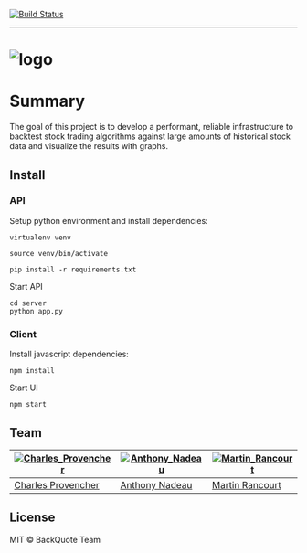 [![Build Status](https://travis-ci.org/BackQuote/backquote.svg?branch=master)](https://travis-ci.org/BackQuote/backquote)


---


# ![logo](https://avatars2.githubusercontent.com/u/25215892?v=3)

# Summary
The goal of this project is to develop a performant, reliable infrastructure to backtest stock trading algorithms against large amounts of historical stock data and visualize the results with graphs. 

## Install

### API

Setup python environment and install dependencies:

```
virtualenv venv

source venv/bin/activate

pip install -r requirements.txt
```

Start API
```
cd server
python app.py
```

### Client

Install javascript dependencies:
```
npm install
```

Start UI
```
npm start
```

## Team
[![Charles_Provencher](https://avatars0.githubusercontent.com/u/9503902?v=3&s=144)](https://github.com/cprovencher) | [![Anthony_Nadeau](https://avatars3.githubusercontent.com/u/15678424?v=3&s=144)](https://github.com/anadeau1) | [![Martin_Rancourt](https://avatars2.githubusercontent.com/u/2197856?v=3&s=144)](https://github.com/account)
---|---|---
[Charles Provencher](https://github.com/cprovencher) | [Anthony Nadeau](https://github.com/anadeau1) | [Martin Rancourt](https://github.com/mrancourt)


## License
MIT © BackQuote Team
